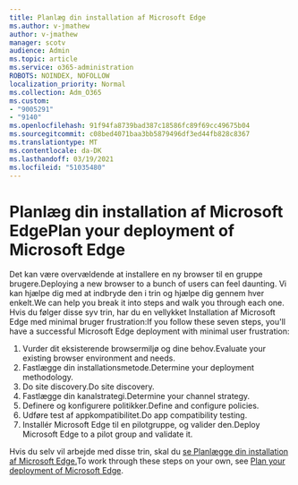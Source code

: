 ```yaml
---
title: Planlæg din installation af Microsoft Edge
ms.author: v-jmathew
author: v-jmathew
manager: scotv
audience: Admin
ms.topic: article
ms.service: o365-administration
ROBOTS: NOINDEX, NOFOLLOW
localization_priority: Normal
ms.collection: Adm_O365
ms.custom:
- "9005291"
- "9140"
ms.openlocfilehash: 91f94fa8739bad387c18586fc89f69cc49675b04
ms.sourcegitcommit: c08bed4071baa3bb5879496df3ed44fb828c8367
ms.translationtype: MT
ms.contentlocale: da-DK
ms.lasthandoff: 03/19/2021
ms.locfileid: "51035480"
---
```

# <a name="plan-your-deployment-of-microsoft-edge"></a><span data-ttu-id="10545-102">Planlæg din installation af Microsoft Edge</span><span class="sxs-lookup"><span data-stu-id="10545-102">Plan your deployment of Microsoft Edge</span></span>

<span data-ttu-id="10545-103">Det kan være overvældende at installere en ny browser til en gruppe brugere.</span><span class="sxs-lookup"><span data-stu-id="10545-103">Deploying a new browser to a bunch of users can feel daunting.</span></span> <span data-ttu-id="10545-104">Vi kan hjælpe dig med at indbryde den i trin og hjælpe dig gennem hver enkelt.</span><span class="sxs-lookup"><span data-stu-id="10545-104">We can help you break it into steps and walk you through each one.</span></span> <span data-ttu-id="10545-105">Hvis du følger disse syv trin, har du en vellykket Installation af Microsoft Edge med minimal bruger frustration:</span><span class="sxs-lookup"><span data-stu-id="10545-105">If you follow these seven steps, you'll have a successful Microsoft Edge deployment with minimal user frustration:</span></span>

1. <span data-ttu-id="10545-106">Vurder dit eksisterende browsermiljø og dine behov.</span><span class="sxs-lookup"><span data-stu-id="10545-106">Evaluate your existing browser environment and needs.</span></span>
2. <span data-ttu-id="10545-107">Fastlægge din installationsmetode.</span><span class="sxs-lookup"><span data-stu-id="10545-107">Determine your deployment methodology.</span></span>
3. <span data-ttu-id="10545-108">Do site discovery.</span><span class="sxs-lookup"><span data-stu-id="10545-108">Do site discovery.</span></span>
4. <span data-ttu-id="10545-109">Fastlægge din kanalstrategi.</span><span class="sxs-lookup"><span data-stu-id="10545-109">Determine your channel strategy.</span></span>
5. <span data-ttu-id="10545-110">Definere og konfigurere politikker.</span><span class="sxs-lookup"><span data-stu-id="10545-110">Define and configure policies.</span></span>
6. <span data-ttu-id="10545-111">Udføre test af appkompatibilitet.</span><span class="sxs-lookup"><span data-stu-id="10545-111">Do app compatibility testing.</span></span>
7. <span data-ttu-id="10545-112">Installér Microsoft Edge til en pilotgruppe, og valider den.</span><span class="sxs-lookup"><span data-stu-id="10545-112">Deploy Microsoft Edge to a pilot group and validate it.</span></span>

<span data-ttu-id="10545-113">Hvis du selv vil arbejde med disse trin, skal du [se Planlægge din installation af Microsoft Edge.](https://go.microsoft.com/fwlink/?linkid=2129990)</span><span class="sxs-lookup"><span data-stu-id="10545-113">To work through these steps on your own, see [Plan your deployment of Microsoft Edge](https://go.microsoft.com/fwlink/?linkid=2129990).</span></span>
